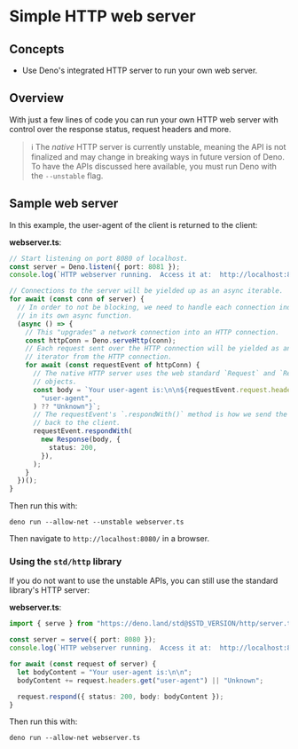 # Simple HTTP web server

## Concepts

- Use Deno's integrated HTTP server to run your own web server.

## Overview

With just a few lines of code you can run your own HTTP web server with control
over the response status, request headers and more.

> ℹ️ The _native_ HTTP server is currently unstable, meaning the API is not
> finalized and may change in breaking ways in future version of Deno. To have
> the APIs discussed here available, you must run Deno with the `--unstable`
> flag.

## Sample web server

In this example, the user-agent of the client is returned to the client:

**webserver.ts**:

```ts
// Start listening on port 8080 of localhost.
const server = Deno.listen({ port: 8081 });
console.log(`HTTP webserver running.  Access it at:  http://localhost:8080/`);

// Connections to the server will be yielded up as an async iterable.
for await (const conn of server) {
  // In order to not be blocking, we need to handle each connection individually
  // in its own async function.
  (async () => {
    // This "upgrades" a network connection into an HTTP connection.
    const httpConn = Deno.serveHttp(conn);
    // Each request sent over the HTTP connection will be yielded as an async
    // iterator from the HTTP connection.
    for await (const requestEvent of httpConn) {
      // The native HTTP server uses the web standard `Request` and `Response`
      // objects.
      const body = `Your user-agent is:\n\n${requestEvent.request.headers.get(
        "user-agent",
      ) ?? "Unknown"}`;
      // The requestEvent's `.respondWith()` method is how we send the response
      // back to the client.
      requestEvent.respondWith(
        new Response(body, {
          status: 200,
        }),
      );
    }
  })();
}
```

Then run this with:

```shell
deno run --allow-net --unstable webserver.ts
```

Then navigate to `http://localhost:8080/` in a browser.

### Using the `std/http` library

If you do not want to use the unstable APIs, you can still use the standard
library's HTTP server:

**webserver.ts**:

```ts
import { serve } from "https://deno.land/std@$STD_VERSION/http/server.ts";

const server = serve({ port: 8080 });
console.log(`HTTP webserver running.  Access it at:  http://localhost:8080/`);

for await (const request of server) {
  let bodyContent = "Your user-agent is:\n\n";
  bodyContent += request.headers.get("user-agent") || "Unknown";

  request.respond({ status: 200, body: bodyContent });
}
```

Then run this with:

```shell
deno run --allow-net webserver.ts
```
